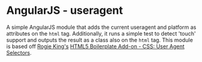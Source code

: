 # AngularJS - useragent

A simple AngularJS module that adds the current useragent and platform as attributes on the `html` tag. Additionally, it runs a simple test to detect 'touch' support and outputs the result as a class also on the `html` tag. This module is based off [Rogie King's](http://rog.ie/) [HTML5 Boilerplate Add-on - CSS: User Agent Selectors](http://rog.ie/blog/html5-boilerplate-addon).